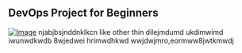 ## DevOps Project for Beginners   

[![Image](https://github.com/yankils/Simple-DevOps-Project/blob/master/Devops_course.PNG "DevOps Project - CI/CD with Jenkins Ansible Docker Kubernetes ")](https://www.udemy.com/course/valaxy-devops/?referralCode=8147A5CF4C8C7D9E253F)
njabjbsjnddnklkcn
like other thin 
dilejmdumd ukdimwimd iwunwdkwdb 8wjedwei hrimwdhkwd 
wwjdwjmro,eormww8jwtkmwdj
